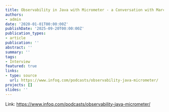 ```yaml
---
title: Observability in Java with Micrometer - a Conversation with Marcin Grzejszczak
authors:
- admin
date: '2020-01-01T00:00:00Z'
publishDate: '2025-09-20T00:00:00Z'
publication_types:
- article
publication: ''
abstract: ''
summary: ''
tags:
- Interview
featured: true
links:
- type: source
  url: https://www.infoq.com/podcasts/observability-java-micrometer/
projects: []
slides: ''
---
```


Link: <https://www.infoq.com/podcasts/observability-java-micrometer/>
